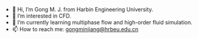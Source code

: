 - 👋 Hi, I’m Gong M. J. from Harbin Engineering University.
- 👀 I’m interested in CFD.
- 🌱 I’m currently learning multiphase flow and high-order fluid simulation.
- 📫 How to reach me: gongminjiang@hrbeu.edu.cn

<!---
SmallPang411315/SmallPang411315 is a ✨ special ✨ repository because its `README.md` (this file) appears on your GitHub profile.
You can click the Preview link to take a look at your changes.
--->
